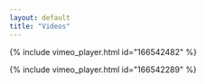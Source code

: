 ```yaml
---
layout: default
title: "Videos"
---
```



{% include vimeo_player.html id="166542482" %}

{% include vimeo_player.html id="166542289" %}
